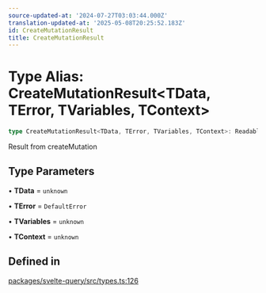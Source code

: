 ```yaml
---
source-updated-at: '2024-07-27T03:03:44.000Z'
translation-updated-at: '2025-05-08T20:25:52.183Z'
id: CreateMutationResult
title: CreateMutationResult
---
```


# Type Alias: CreateMutationResult\<TData, TError, TVariables, TContext\>

```ts
type CreateMutationResult<TData, TError, TVariables, TContext>: Readable<CreateBaseMutationResult<TData, TError, TVariables, TContext>>;
```

Result from createMutation

## Type Parameters

• **TData** = `unknown`

• **TError** = `DefaultError`

• **TVariables** = `unknown`

• **TContext** = `unknown`

## Defined in

[packages/svelte-query/src/types.ts:126](https://github.com/TanStack/query/blob/dac5da5416b82b0be38a8fb34dde1fc6670f0a59/packages/svelte-query/src/types.ts#L126)
